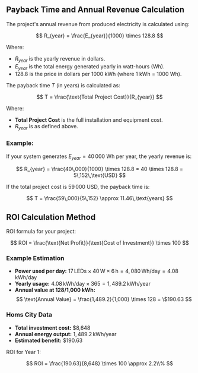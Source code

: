 ## Payback Time and Annual Revenue Calculation

The project's annual revenue from produced electricity is calculated using:

$$
R_{year} = \frac{E_{year}}{1000} \times 128.8
$$

Where:
- $R_{year}$ is the yearly revenue in dollars.
- $E_{year}$ is the total energy generated yearly in watt-hours (Wh).
- 128.8 is the price in dollars per 1000 kWh (where 1 kWh = 1000 Wh).

The payback time $T$ (in years) is calculated as:

$$
T = \frac{\text{Total Project Cost}}{R_{year}}
$$

Where:
- **Total Project Cost** is the full installation and equipment cost.
- $R_{year}$ is as defined above.

### Example:

If your system generates $E_{year} = 40\,000$ Wh per year, the yearly revenue is:

$$
R_{year} = \frac{40\,000}{1000} \times 128.8 = 40 \times 128.8 = 5\,152\,\text{USD}
$$

If the total project cost is $59\,000$ USD, the payback time is:

$$
T = \frac{59\,000}{5\,152} \approx 11.46\,\text{years}
$$

## ROI Calculation Method

ROI formula for your project:

$$
ROI = \frac{\text{Net Profit}}{\text{Cost of Investment}} \times 100
$$

### Example Estimation

- **Power used per day:** $17\, \text{LEDs} \times 40\,\text{W} \times 6\,\text{h} = 4,080\,\text{Wh/day} = 4.08\,\text{kWh/day}$
- **Yearly usage:** $4.08\,\text{kWh/day} \times 365 = 1,489.2\,\text{kWh/year}$
- **Annual value at $128$/1,000 kWh:** 
  $$
  \text{Annual Value} = \frac{1,489.2}{1,000} \times 128 = \$190.63
  $$

### Homs City Data

- **Total investment cost:** \$8,648
- **Annual energy output:** $1,489.2\,\text{kWh/year}$
- **Estimated benefit:** $\$190.63$

ROI for Year 1:

$$
ROI = \frac{190.63}{8,648} \times 100 \approx 2.2\\%
$$






